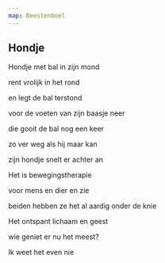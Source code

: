 ```yaml
---
map: Beestenboel
---
```


##  Hondje

Hondje met bal in zijn mond

rent vrolijk in het rond

en legt de bal terstond

voor de voeten van zijn baasje neer

die gooit de bal nog een keer

zo ver weg als hij maar kan

zijn hondje snelt er achter an

Het is bewegingstherapie

voor mens en dier en zie

beiden hebben ze het al aardig onder de knie

Het ontspant lichaam en geest

wie geniet er nu het meest?

Ik weet het even nie

